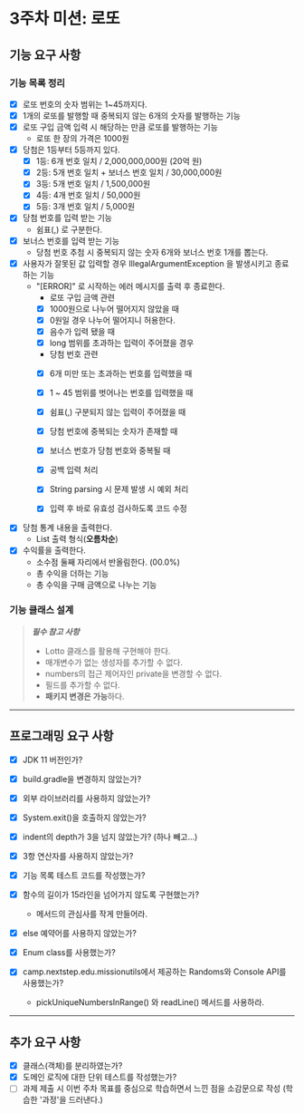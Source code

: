 # 3주차 미션: 로또


## 기능 요구 사항

### 기능 목록 정리
- [x] 로또 번호의 숫자 범위는 1~45까지다.
- [x] 1개의 로또를 발행할 때 중복되지 않는 6개의 숫자를 발행하는 기능
- [x] 로또 구입 금액 입력 시 해당하는 만큼 로또를 발행하는 기능
  - 로또 한 장의 가격은 1000원
- [x] 당첨은 1등부터 5등까지 있다.
    - [x] 1등: 6개 번호 일치 / 2,000,000,000원 (20억 원)
    - [x] 2등: 5개 번호 일치 + 보너스 번호 일치 / 30,000,000원
    - [x] 3등: 5개 번호 일치 / 1,500,000원
    - [x] 4등: 4개 번호 일치 / 50,000원
    - [x] 5등: 3개 번호 일치 / 5,000원
- [x] 당첨 번호를 입력 받는 기능
  - 쉼표(,) 로 구분한다.
- [x] 보너스 번호를 입력 받는 기능
    - 당첨 번호 추첨 시 중복되지 않는 숫자 6개와 보너스 번호 1개를 뽑는다.
- [x] 사용자가 잘못된 값 입력할 경우 IllegalArgumentException 을 발생시키고 종료하는 기능
    - "[ERROR]" 로 시작하는 에러 메시지를 출력 후 종료한다.
      - 로또 구입 금액 관련
      - [x] 1000원으로 나누어 떨어지지 않았을 때
      - [x] 0원일 경우 나누어 떨어지니 허용한다.
      - [x] 음수가 입력 됐을 때
      - [x] long 범위를 초과하는 입력이 주어졌을 경우
      - 당첨 번호 관련 
      - [x] 6개 미만 또는 초과하는 번호를 입력했을 때
      - [x] 1 ~ 45 범위를 벗어나는 번호를 입력했을 때
      - [x] 쉼표(,) 구분되지 않는 입력이 주어졌을 때
      - [x] 당첨 번호에 중복되는 숫자가 존재할 때
      - [x] 보너스 번호가 당첨 번호와 중복될 때
      - [x] 공백 입력 처리
      - [x] String parsing 시 문제 발생 시 예외 처리
      - [x] 입력 후 바로 유효성 검사하도록 코드 수정


- [x] 당첨 통계 내용을 출력한다.
  - List 출력 형식(**오름차순**)
- [x] 수익률을 출력한다. 
  - 소수점 둘째 자리에서 반올림한다. (00.0%)
  - 총 수익을 더하는 기능
  - 총 수익을 구매 금액으로 나누는 기능

### 기능 클래스 설계

> _**필수 참고 사항**_
> -  Lotto 클래스를 활용해 구현해야 한다.
>   - 매개변수가 없는 생성자를 추가할 수 없다.
>   - numbers의 접근 제어자인 private을 변경할 수 없다.
>   - 필드를 추가할 수 없다.
>   - **패키지 변경은 가능**하다.

---
## 프로그래밍 요구 사항
- [x] JDK 11 버전인가?
- [x] build.gradle을 변경하지 않았는가?
- [x] 외부 라이브러리를 사용하지 않았는가?
- [x] System.exit()을 호출하지 않았는가?
- [x] indent의 depth가 3을 넘지 않았는가? (하나 빼고...)
- [x] 3항 연산자를 사용하지 않았는가?
- [x] 기능 목록 테스트 코드를 작성했는가? 


- [x] 함수의 길이가 15라인을 넘어가지 않도록 구현했는가?
  - 메서드의 관심사를 작게 만들어라.
- [x] else 예약어를 사용하지 않았는가?
- [x] Enum class를 사용했는가?
- [x] camp.nextstep.edu.missionutils에서 제공하는 Randoms와 Console API를 사용했는가?
  - pickUniqueNumbersInRange() 와 readLine() 메서드를 사용하라.


---
## 추가 요구 사항
- [x] 클래스(객체)를 분리하였는가?
- [x] 도메인 로직에 대한 단위 테스트를 작성했는가?
- [ ] 과제 제출 시 이번 주차 목표를 중심으로 학습하면서 느낀 점을 소감문으로 작성 (학습한 '과정'을 드러낸다.)
